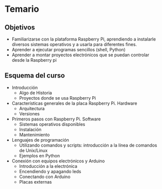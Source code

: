 # Temario


## Objetivos

* Familiarizarse con la plataforma Raspberry Pi, aprendiendo a instalarle diversos sistemas operativos y a usarla para diferentes fines.
* Aprender a ejecutar programas sencillos (shell, Python)
* Aprender a montar proyectos electrónicos que se puedan controlar desde la Raspberry pi

## Esquema del curso

* Introducción
  * Algo de Historia
  * Proyectos donde se usa Raspberry Pi
* Características generales de la placa Raspberry Pi. Hardware
  * Arquitectura
  * Versiones
* Primeros pasos con Raspberry Pi. Software
  * Sistemas operativos disponibles
  * Instalación
  * Mantenimiento
* Lenguajes de programación
  * Utilizando comandos y scripts: introducción a la línea de comandos de Unix/Linux
  * Ejemplos en Python
* Conexión con equipos electrónicos y Arduino
  * Introducción a la electrónica
  * Encendiendo y apagando leds
  * Conectando con Arduino
  * Placas externas
